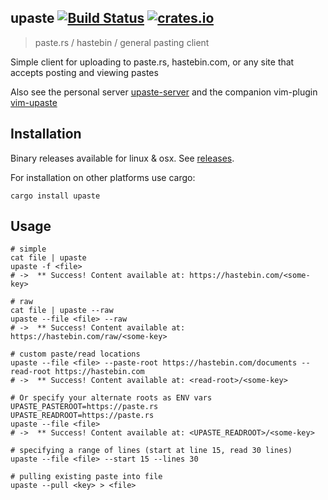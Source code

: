 ## upaste [![Build Status](https://travis-ci.org/jaemk/upaste.svg?branch=master)](https://travis-ci.org/jaemk/upaste) [![crates.io](https://img.shields.io/crates/v/upaste.svg)](https://crates.io/crates/upaste)
> paste.rs / hastebin / general pasting client

Simple client for uploading to paste.rs, hastebin.com, or any site that accepts posting and viewing pastes

Also see the personal server [upaste-server](https://github.com/jaemk/upaste-server) and the companion vim-plugin [vim-upaste](https://github.com/jaemk/vim-upaste)

## Installation

Binary releases available for linux & osx. See [releases](https://github.com/jaemk/upaste/releases).

For installation on other platforms use cargo:
```
cargo install upaste
```

## Usage
```
# simple
cat file | upaste
upaste -f <file>
# ->  ** Success! Content available at: https://hastebin.com/<some-key>

# raw
cat file | upaste --raw
upaste --file <file> --raw
# ->  ** Success! Content available at: https://hastebin.com/raw/<some-key>

# custom paste/read locations
upaste --file <file> --paste-root https://hastebin.com/documents --read-root https://hastebin.com
# ->  ** Success! Content available at: <read-root>/<some-key>

# Or specify your alternate roots as ENV vars
UPASTE_PASTEROOT=https://paste.rs
UPASTE_READROOT=https://paste.rs
upaste --file <file>
# ->  ** Success! Content available at: <UPASTE_READROOT>/<some-key>

# specifying a range of lines (start at line 15, read 30 lines)
upaste --file <file> --start 15 --lines 30

# pulling existing paste into file
upaste --pull <key> > <file>
```
